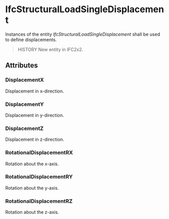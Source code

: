 # IfcStructuralLoadSingleDisplacement

Instances of the entity _IfcStructuralLoadSingleDisplacement_ shall be used to define displacements.
<!-- end of short definition -->

> HISTORY New entity in IFC2x2.

## Attributes

### DisplacementX
Displacement in x-direction.

### DisplacementY
Displacement in y-direction.

### DisplacementZ
Displacement in z-direction.

### RotationalDisplacementRX
Rotation about the x-axis.

### RotationalDisplacementRY
Rotation about the y-axis.

### RotationalDisplacementRZ
Rotation about the z-axis.
